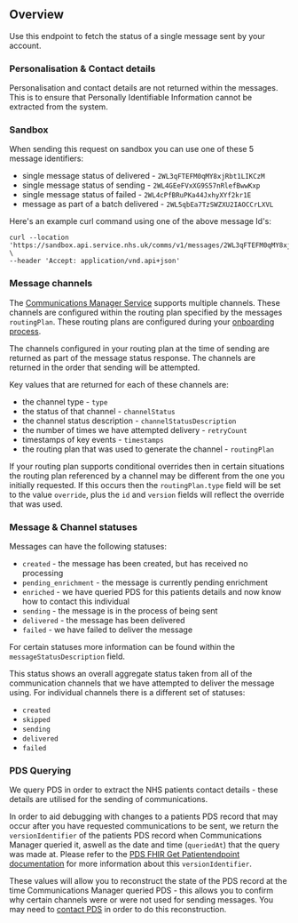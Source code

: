 ## Overview

Use this endpoint to fetch the status of a single message sent by your account.

### Personalisation & Contact details

Personalisation and contact details are not returned within the messages. This is to ensure that Personally Identifiable Information cannot be extracted from the system.

### Sandbox
When sending this request on sandbox you can use one of these 5 message identifiers:
* single message status of delivered - `2WL3qFTEFM0qMY8xjRbt1LIKCzM`
* single message status of sending - `2WL4GEeFVxXG9S57nRlefBwwKxp`
* single message status of failed - `2WL4cPfBRuPKa44JxhyXYf2kr1E`
* message as part of a batch delivered - `2WL5qbEa7TzSWZXU2IAOCCrLXVL`

Here's an example curl command using one of the above message Id's:
```
curl --location 'https://sandbox.api.service.nhs.uk/comms/v1/messages/2WL3qFTEFM0qMY8xjRbt1LIKCzM' \
--header 'Accept: application/vnd.api+json'
```

### Message channels

The [Communications Manager Service](https://digital.nhs.uk/services/communications-manager) supports multiple channels. These channels are configured within the routing plan specified by the messages `routingPlan`. These routing plans are configured during your [onboarding process](#overview--onboarding).

The channels configured in your routing plan at the time of sending are returned as part of the message status response. The channels are returned in the order that sending will be attempted.

Key values that are returned for each of these channels are:

* the channel type - `type`
* the status of that channel - `channelStatus`
* the channel status description - `channelStatusDescription`
* the number of times we have attempted delivery - `retryCount`
* timestamps of key events - `timestamps`
* the routing plan that was used to generate the channel - `routingPlan`

If your routing plan supports conditional overrides then in certain situations the routing plan referenced by a channel may be different from the one you initially requested. If this occurs then the `routingPlan.type` field will be set to the value `override`, plus the `id` and `version` fields will reflect the override that was used.

### Message & Channel statuses

Messages can have the following statuses:

* `created` - the message has been created, but has received no processing
* `pending_enrichment` - the message is currently pending enrichment
* `enriched` - we have queried PDS for this patients details and now know how to contact this individual
* `sending` - the message is in the process of being sent
* `delivered` - the message has been delivered
* `failed` - we have failed to deliver the message

For certain statuses more information can be found within the `messageStatusDescription` field.

This status shows an overall aggregate status taken from all of the communication channels that we have attempted to deliver the message using. For individual channels there is a different set of statuses:

* `created`
* `skipped`
* `sending`
* `delivered`
* `failed`

### PDS Querying

We query PDS in order to extract the NHS patients contact details - these details are utilised for the sending of communications.

In order to aid debugging with changes to a patients PDS record that may occur after you have requested communications to be sent, we return the `versionIdentifier` of the patients PDS record when Communications Manager queried it, aswell as the date and time (`queriedAt`) that the query was made at. Please refer to the [PDS FHIR Get Patientendpoint documentation](https://digital.nhs.uk/developer/api-catalogue/personal-demographics-service-fhir#get-/Patient/-id-) for more information about this `versionIdentifier`.

These values will allow you to reconstruct the state of the PDS record at the time Communications Manager queried PDS - this allows you to confirm why certain channels were or were not used for sending messages. You may need to [contact PDS](https://digital.nhs.uk/services/personal-demographics-service#contact-us) in order to do this reconstruction.
